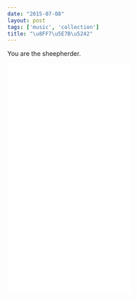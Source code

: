 ```yaml
---
date: "2015-07-08"
layout: post
tags: ['music', 'collection']
title: "\u8FF7\u5E7B\u5242"
---
```


You are the sheepherder.  

<!-- more -->

<iframe frameborder="no" border="0" marginwidth="0" marginheight="0" width="280" height="520" src="//music.163.com/outchain/player?type=0&id=87626969&auto=0&height=430"> </iframe>
